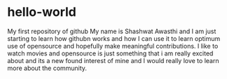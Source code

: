 # hello-world
My first repository of github
My name is Shashwat Awasthi and I am just starting to learn how githubn works and how I can use it to learn optimum use of opensource and hopefully make meaningful contributions.
I like to watch movies and opensource is just something that i am really excited about and its a new found interest of mine and I would really love to learn more about the community.
